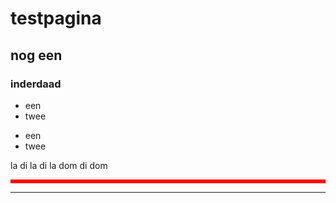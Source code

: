 <style>
.lijn {border-style: solid 1px; border-color:Red;}
  
  p.one {
    border-style: solid;
    border-color: Red;
}
</style>

<body>

<h1> testpagina</h1>
<h2>nog een</h2>
<h3> inderdaad</h3>

<ul>
  <li>een</li>
  <li>twee</li>
</ul>

<p><ul>
  <li>een</li>
  <li>twee</li>
</ul></p>

la di la di la
dom di dom


<p class="one"><hr></p>

</body>
